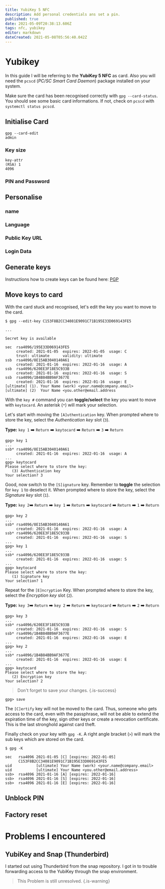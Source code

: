 ```yaml
---
title: YubiKey 5 NFC
description: Add personal credentials ans set a pin.
published: true
date: 2021-05-09T20:38:13.606Z
tags: nfc, yubikey
editor: markdown
dateCreated: 2021-05-08T05:56:40.042Z
---
```


# Yubikey

In this guide I will be referring to the **YubiKey 5 NFC** as card. Also you will need the `pcscd` (*PC/SC Smart Card Daemon*) package installed on your system.

Make sure the card has been recognised correctly with `gpg --card-status`. You should see some basic card informations. If not, check on `pcscd` with `systemctl status pcscd`.


## Initialise Card
```
gpg --card-edit
admin
```

### Key size
```
key-attr
(RSA) 1
4096
```

### PIN and Password


## Personalise

### name

### Language

### Public Key URL

### Login Data


## Generate keys

Instructions how to create keys can be found here: [PGP](/digital_privacy/pgp#create-keys)


## Move keys to card


With the card stuck and recognised, let's edit the key you want to move to the card.

```
$ gpg --edit-key C153F8B2CC34081E9091C71B195E33D069143FE5

...

Secret key is available

sec  rsa4096/195E33D069143FE5
     created: 2021-01-05  expires: 2022-01-05  usage: C   
     trust: ultimate      validity: ultimate
ssb  rsa4096/8E15AB3040140A61
     created: 2021-01-16  expires: 2022-01-16  usage: A   
ssb  rsa4096/620EE3F18E5C933B
     created: 2021-01-16  expires: 2022-01-16  usage: S   
ssb  rsa4096/1B4B84BB9AF3677E
     created: 2021-01-16  expires: 2022-01-16  usage: E
[ultimate] (1). Your Name (work) <your.name@company.email>
[ultimate] (2)  Your Name <you.other@email.address
```

With the `key #` command you can **toggle/select** the key you want to move with `keytocard`. An asterisk (`*`) will mark your selection.

Let's start with moving the `[A]uthentication` key. When prompted where to store the key, select the *Authentication key* slot (`3`).

**Type:**
`key 1` :arrow_right: `Return` :arrow_right:
`keytocard` :arrow_right: `Return` :arrow_right:
`3` :arrow_right: `Return`
```
gpg> key 1
...
ssb* rsa4096/8E15AB3040140A61
     created: 2021-01-16  expires: 2022-01-16  usage: A
...
gpg> keytocard
Please select where to store the key:
   (3) Authentication key
Your selection? 3
```

Good, now switch to the `[S]ignature` key. Remember to **toggle** the selection for `key 1` to deselect it. When prompted where to store the key, select the *Signature key* slot (`1`).

**Type:**
`key 2`:arrow_right: `Return` :arrow_right:
`key 1` :arrow_right: `Return` :arrow_right:
`keytocard` :arrow_right: `Return` :arrow_right:
`1` :arrow_right: `Return`

```
gpg> key 2
...
ssb* rsa4096/8E15AB3040140A61
     created: 2021-01-16  expires: 2022-01-16  usage: A   
ssb* rsa4096/620EE3F18E5C933B
     created: 2021-01-16  expires: 2022-01-16  usage: S
...
gpg> key 1
...
ssb* rsa4096/620EE3F18E5C933B
     created: 2021-01-16  expires: 2022-01-16  usage: S
...
gpg> keytocard
Please select where to store the key:
   (1) Signature key
Your selection? 1
```

Repeat for the `[E]ncryption` Key. When prompted where to store the key, select the *Encryption key* slot (`2`).

**Type:**
`key 3`:arrow_right: `Return` :arrow_right:
`key 2` :arrow_right: `Return` :arrow_right:
`keytocard` :arrow_right: `Return` :arrow_right:
`2` :arrow_right: `Return`

```
gpg> key 3
...
ssb* rsa4096/620EE3F18E5C933B
     created: 2021-01-16  expires: 2022-01-16  usage: S   
ssb* rsa4096/1B4B84BB9AF3677E
     created: 2021-01-16  expires: 2022-01-16  usage: E
...
gpg> key 2
...
ssb* rsa4096/1B4B84BB9AF3677E
     created: 2021-01-16  expires: 2022-01-16  usage: E
...
gpg> keytocard
Please select where to store the key:
   (2) Encryption key
Your selection? 2
```

> Don't forget to save your changes.
{.is-success}

```
gpg> save
```

The `[C]ertify` key will not be moved to the card. Thus, someone who gets access to the card, even with the passphrase, will not be able to extend the expiration time of the key, sign other keys or create a revocation certificate. This is the last stronghold against card theft.

Finally check on your key with `gpg -K`. A right angle bracket (`>`) will mark the sub keys which are stored on the card.

```
$ gpg -K

sec   rsa4096 2021-01-05 [C] [expires: 2022-01-05]
      C153F8B2CC34081E9091C71B195E33D069143FE5
uid           [ultimate] Your Name (work) <your.name@company.email>
uid           [ultimate] Your Name <you.other@email.address>
ssb>  rsa4096 2021-01-16 [A] [expires: 2022-01-16]
ssb>  rsa4096 2021-01-16 [S] [expires: 2022-01-16]
ssb>  rsa4096 2021-01-16 [E] [expires: 2022-01-16]
```


## Unblock PIN


## Factory reset

# Problems I encountered


## YubiKey and Snap (Thunderbird)
I started out using Thunderbird from the snap repository. I got in to trouble forwarding access to the YubiKey through the snap environment.

> This Problem is still unresolved.
{.is-warning}